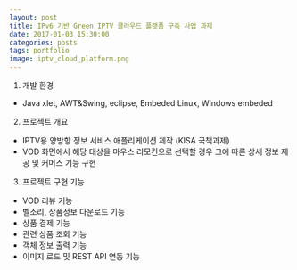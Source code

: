 ```yaml
---
layout: post
title: IPv6 기반 Green IPTV 클라우드 플랫폼 구축 사업 과제
date: 2017-01-03 15:30:00 
categories: posts 
tags: portfolio
image: iptv_cloud_platform.png
---
```


1) 개발 환경  
 - Java xlet, AWT&Swing, eclipse, Embeded Linux, Windows embeded  
 
2) 프로젝트 개요  
 - IPTV용 양방향 정보 서비스 애플리케이션 제작 (KISA 국책과제)  
 - VOD 화면에서 해당 대상을 마우스 리모컨으로 선택할 경우 그에 따른 상세 정보 제공 및 커머스 기능 구현  

3) 프로젝트 구현 기능  
 - VOD 리뷰 기능  
 - 벨소리, 상품정보 다운로드 기능  
 - 상품 결제 기능  
 - 관련 상품 조회 기능  
 - 객체 정보 출력 기능  
 - 이미지 로드 및 REST API 연동 기능  
